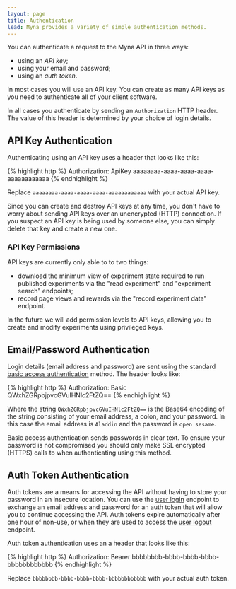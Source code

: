 ```yaml
---
layout: page
title: Authentication
lead: Myna provides a variety of simple authentication methods.
---
```


You can authenticate a request to the Myna API in three ways:

- using an *API key*;
- using your email and password;
- using an *auth token*.


In most cases you will use an API key. You can create as many API keys as you need to authenticate all of your client software.

In all cases you authenticate by sending an `Authorization` HTTP header. The value of this header is determined by your choice of login details.


## API Key Authentication

Authenticating using an API key uses a header that looks like this:

{% highlight http %}
Authorization: ApiKey aaaaaaaa-aaaa-aaaa-aaaa-aaaaaaaaaaaa
{% endhighlight %}

Replace `aaaaaaaa-aaaa-aaaa-aaaa-aaaaaaaaaaaa` with your actual API key.

Since you can create and destroy API keys at any time, you don't have to worry about sending API keys over an unencrypted (HTTP) connection. If you suspect an API key is being used by someone else, you can simply delete that key and create a new one.

### API Key Permissions

API keys are currently only able to to two things:

- download the minimum view of experiment state required to run published experiments via the "read experiment" and "experiment search" endpoints;
- record page views and rewards via the "record experiment data" endpoint.

In the future we will add permission levels to API keys, allowing you to create and modify experiments using privileged keys.


## Email/Password Authentication

Login details (email address and password) are sent using the standard [basic access authentication](http://en.wikipedia.org/wiki/Basic_access_authentication) method. The header looks like:

{% highlight http %}
Authorization: Basic QWxhZGRpbjpvcGVuIHNlc2FtZQ==
{% endhighlight %}

Where the string `QWxhZGRpbjpvcGVuIHNlc2FtZQ==` is the Base64 encoding of the string consisting of your email address, a colon, and your password. In this case the email address is `Aladdin` and the password is `open sesame`.

Basic access authentication sends passwords in clear text. To ensure your password is not compromised you should only make SSL encrypted (HTTPS) calls to when authenticating using this method.


## Auth Token Authentication

Auth tokens are a means for accessing the API without having to store your password in an insecure location. You can use the [user login](user-login.html) endpoint to exchange an email address and password for an auth token that will allow you to continue accessing the API. Auth tokens expire automatically after one hour of non-use, or when they are used to access the [user logout](user-logout.html) endpoint.

Auth token authentication uses an a header that looks like this:

{% highlight http %}
Authorization: Bearer bbbbbbbb-bbbb-bbbb-bbbb-bbbbbbbbbbbb
{% endhighlight %}

Replace `bbbbbbbb-bbbb-bbbb-bbbb-bbbbbbbbbbbb` with your actual auth token.
